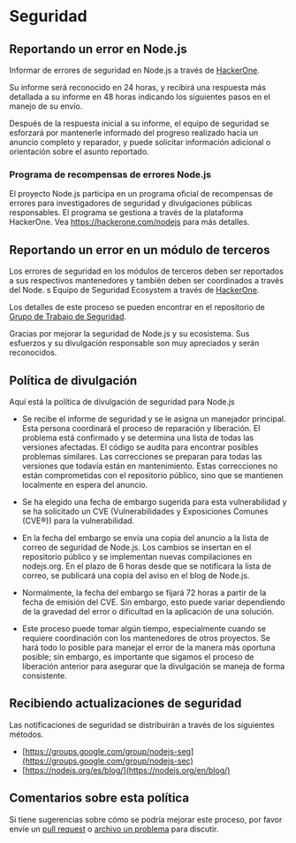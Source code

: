 # Seguridad

## Reportando un error en Node.js

Informar de errores de seguridad en Node.js a través de [HackerOne](https://hackerone.com/nodejs).

Su informe será reconocido en 24 horas, y recibirá una respuesta más detallada a su informe en 48 horas indicando los siguientes pasos en el manejo de su envío.

Después de la respuesta inicial a su informe, el equipo de seguridad se esforzará por mantenerle informado del progreso realizado hacia un anuncio completo y reparador, y puede solicitar información adicional o orientación sobre el asunto reportado.

### Programa de recompensas de errores Node.js

El proyecto Node.js participa en un programa oficial de recompensas de errores para investigadores de seguridad y divulgaciones públicas responsables.  El programa se gestiona a través de la plataforma HackerOne. Vea <https://hackerone.com/nodejs> para más detalles.

## Reportando un error en un módulo de terceros

Los errores de seguridad en los módulos de terceros deben ser reportados a sus respectivos mantenedores y también deben ser coordinados a través del Node. s Equipo de Seguridad Ecosystem a través de [HackerOne](https://hackerone.com/nodejs-ecosystem).

Los detalles de este proceso se pueden encontrar en el repositorio de [Grupo de Trabajo de Seguridad](https://github.com/nodejs/security-wg/blob/HEAD/processes/third_party_vuln_process.md).

Gracias por mejorar la seguridad de Node.js y su ecosistema. Sus esfuerzos y su divulgación responsable son muy apreciados y serán reconocidos.

## Política de divulgación

Aquí está la política de divulgación de seguridad para Node.js

* Se recibe el informe de seguridad y se le asigna un manejador principal. Esta persona coordinará el proceso de reparación y liberación. El problema está confirmado y se determina una lista de todas las versiones afectadas. El código se audita para encontrar posibles problemas similares. Las correcciones se preparan para todas las versiones que todavía están en mantenimiento. Estas correcciones no están comprometidas con el repositorio público, sino que se mantienen localmente en espera del anuncio.

* Se ha elegido una fecha de embargo sugerida para esta vulnerabilidad y se ha solicitado un CVE (Vulnerabilidades y Exposiciones Comunes (CVE®)) para la vulnerabilidad.

* En la fecha del embargo se envía una copia del anuncio a la lista de correo de seguridad de Node.js. Los cambios se insertan en el repositorio público y se implementan nuevas compilaciones en nodejs.org. En el plazo de 6 horas desde que se notificara la lista de correo, se publicará una copia del aviso en el blog de Node.js.

* Normalmente, la fecha del embargo se fijará 72 horas a partir de la fecha de emisión del CVE. Sin embargo, esto puede variar dependiendo de la gravedad del error o dificultad en la aplicación de una solución.

* Este proceso puede tomar algún tiempo, especialmente cuando se requiere coordinación con los mantenedores de otros proyectos. Se hará todo lo posible para manejar el error de la manera más oportuna posible; sin embargo, es importante que sigamos el proceso de liberación anterior para asegurar que la divulgación se maneja de forma consistente.

## Recibiendo actualizaciones de seguridad

Las notificaciones de seguridad se distribuirán a través de los siguientes métodos.

* [https://groups.google.com/group/nodejs-seg](https://groups.google.com/group/nodejs-sec)
* [https://nodejs.org/es/blog/](https://nodejs.org/en/blog/)

## Comentarios sobre esta política

Si tiene sugerencias sobre cómo se podría mejorar este proceso, por favor envíe un [pull request](https://github.com/nodejs/nodejs.org) o [archivo un problema](https://github.com/nodejs/security-wg/issues/new) para discutir.
